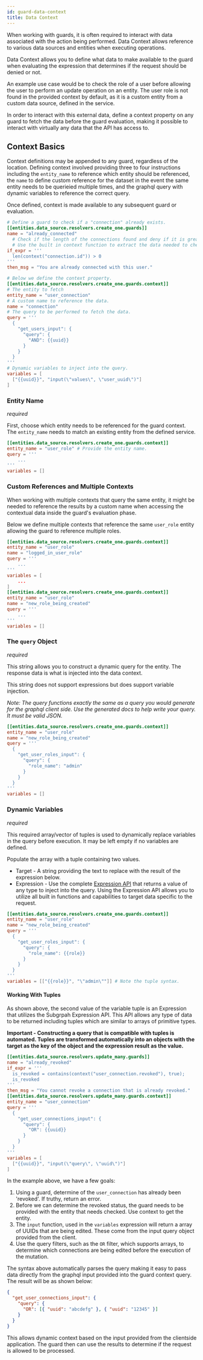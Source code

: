 ```yaml
---
id: guard-data-context
title: Data Context
---
```


When working with guards, it is often required to interact with data associated with the action being performed. Data Context allows reference to
various data sources and entities when executing operations.

Data Context allows you to define what data to make available to the guard when evaluating the expression that determines if the request should be denied or not.

An example use case would be to check the role of a user before allowing the user to perform an update operation on an entity. The user role is not found in the provided
context by default, as it is a custom entity from a custom data source, defined in the service.

In order to interact with this external data, define a context property on any guard to fetch the data before the guard evaluation, making it possible to interact with virtually any data
that the API has access to.

## Context Basics

Context definitions may be appended to any guard, regardless of the location. Defining context involved providing three to four instructions including the `entity_name` to
reference which entity should be referenced, the `name` to define custom reference for the dataset in the event the same entity needs to be querieied multiple times,
and the graphql query with dynamic variables to reference the correct query.

Once defined, context is made available to any subsequent guard or evaluation.

```toml
# Define a guard to check if a "connection" already exists.
[[entities.data_source.resolvers.create_one.guards]]
name = "already_connected"
  # Check if the length of the connections found and deny if it is greater than 0.
  # Use the built in context function to extract the data needed to check this operation.
if_expr = '''
  len(context("connection.id")) > 0
'''
then_msg = "You are already connected with this user."

# Below we define the context property.
[[entities.data_source.resolvers.create_one.guards.context]]
# The entity to fetch
entity_name = "user_connection"
# A custom name to reference the data.
name = "connection"
# The query to be performed to fetch the data.
query = '''
  {
    "get_users_input": {
      "query": {
        "AND": {{uuid}}
      }
    }
  }
'''
# Dynamic variables to inject into the query.
variables = [
  ["{{uuid}}", "input(\"values\", \"user_uuid\")"]
]
```

### Entity Name

_required_

First, choose which entity needs to be referenced for the guard context. The `entity_name` needs to match an existing entity from the defined service.

```toml
[[entities.data_source.resolvers.create_one.guards.context]]
entity_name = "user_role" # Provide the entity name.
query = '''
    ...
'''
variables = []
```

### Custom References and Multiple Contexts

When working with multiple contexts that query the same entity, it might be needed to reference the results by a custom name when accessing the contextual data
inside the guard's evaluation phase.

Below we define multiple contexts that reference the same `user_role` entity allowing the guard to reference multiple roles.

```toml
[[entities.data_source.resolvers.create_one.guards.context]]
entity_name = "user_role"
name = "logged_in_user_role"
query = '''
    ...
'''
variables = [
    ...
]
[[entities.data_source.resolvers.create_one.guards.context]]
entity_name = "user_role"
name = "new_role_being_created"
query = '''
    ...
'''
variables = []
```

### The `query` Object

_required_

This string allows you to construct a dynamic query for the entity. The response data is what is injected into the data context.

This string does not support expressions but does support variable injection.

_Note: The query functions exactly the same as a query you would generate for the graphql client side. Use the generated docs to help
write your query. It must be valid JSON._

```toml
[[entities.data_source.resolvers.create_one.guards.context]]
entity_name = "user_role"
name = "new_role_being_created"
query = '''
  {
    "get_user_roles_input": {
      "query": {
        "role_name": "admin"
      }
    }
  }
'''
variables = []
```

### Dynamic Variables

_required_

This required array/vector of tuples is used to dynamically replace variables in the query before execution. It may be left empty if no variables are defined.

Populate the array with a tuple containing two values.

- Target - A string providing the text to replace with the result of the expression below.
- Expression - Use the complete [Expression API](/subgraph/category/expressions) that returns a value of any type to inject into the query. Using the Expression API
  allows you to utilize all built in functions and capabilities to target data specific to the request.

```toml
[[entities.data_source.resolvers.create_one.guards.context]]
entity_name = "user_role"
name = "new_role_being_created"
query = '''
  {
    "get_user_roles_input": {
      "query": {
        "role_name": {{role}}
      }
    }
  }
'''
variables = [["{{role}}", "\"admin\""]] # Note the tuple syntax.
```

#### Working With Tuples

As shown above, the second value of the variable tuple is an Expression that utilizes the Subgrpah Expression API. This API allows any type of data to be returned
including tuples which are similar to arrays of primitive types.

**Important -
Constructing a query that is compatible with tuples is automated. Tuples are transformed automatically into an objects with the target as the key of the object and the expression result as the value.**

```toml
[[entities.data_source.resolvers.update_many.guards]]
name = "already_revoked"
if_expr = '''
  is_revoked = contains(context("user_connection.revoked"), true);
  is_revoked
'''
then_msg = "You cannot revoke a connection that is already revoked."
[[entities.data_source.resolvers.update_many.guards.context]]
entity_name = "user_connection"
query = '''
  {
    "get_user_connections_input": {
      "query": {
        "OR": {{uuid}}
      }
    }
  }
'''
variables = [
  ["{{uuid}}", "input(\"query\", \"uuid\")"]
]
```

In the example above, we have a few goals:

1. Using a guard, determine of the `user_connection` has already been 'revoked'. If truthy, return an error.
2. Before we can determine the revoked status, the guard needs to be provided with the entity that needs checked. Use context to get the entity.
3. The `input` function, used in the `variables` expression will return a array of UUIDs that are being edited. These come from the input query object provided from the client.
4. Use the query filters, such as the `OR` filter, which supports arrays, to determine which connections are being edited before the execution of the mutation.

The syntax above automatically parses the query making it easy to pass data directly from the graphql input provided into the guard context query. The result will be as shown below:

```json
{
  "get_user_connections_input": {
    "query": {
      "OR": [{ "uuid": "abcdefg" }, { "uuid": "12345" }]
    }
  }
}
```

This allows dynamic context based on the input provided from the clientside application. The guard then can use the results to determine if the request is allowed to be processed.
